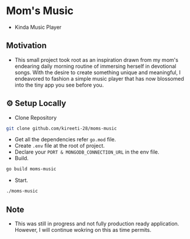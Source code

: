 # Mom's Music

- Kinda Music Player

## Motivation

- This small project took root as an inspiration drawn from my mom's endearing daily morning routine of immersing herself in devotional songs. With the desire to create something unique and meaningful, I endeavored to fashion a simple music player that has now blossomed into the tiny app you see before you.

## ⚙️ Setup Locally

- Clone Repository
```bash
git clone github.com/kireeti-28/moms-music
```
- Get all the dependencies refer ```go.mod``` file.
- Create ```.env``` file at the root of project.
- Declare your ```PORT & MONGODB_CONNECTION_URL``` in the env file.
- Build.
```bash
go build moms-music
```
- Start.
```bash
./moms-music
```

## Note
- This was still in progress and not fully production ready application. However, I will continue wokring on this as time permits.
